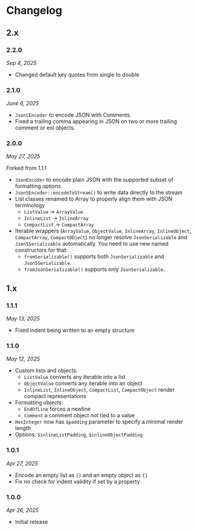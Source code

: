 # Changelog

## 2.x

### 2.2.0

*Sep 4, 2025*

* Changed default key quotes from single to double

### 2.1.0

*June 6, 2025*

* ``JsonCEncoder`` to encode JSON with Comments.
* Fixed a trailing comma appearing in JSON on two or more trailing comment or eol objects.

### 2.0.0

*May 27, 2025*

Forked from 1.1.1

* ``JsonEncoder`` to encode plain JSON with the supported subset of formatting options
* ``Json5Encoder::encodeToStream()`` to write data directly to the stream
* List classes renamed to Array to properly align them with JSON terminology
  * ``ListValue`` -> ``ArrayValue``
  * ``InlineList`` -> ``InlineArray``
  * ``CompactList`` -> ``CompactArray``
* Iterable wrappers
  (``ArrayValue``, ``ObjectValue``, ``InlineArray``, ``InlineObject``, ``CompactArray``, ``CompactObject``)
  no longer resolve ``JsonSerializable`` and ``Json5Serializable`` automatically.
  You need to use new named constructors for that:
  * ``fromSerializable()`` supports both ``JsonSerializable`` and ``Json5Serializable``.
  * ``fromJsonSerializable()`` supports only ``JsonSerializable``.

## 1.x

### 1.1.1

*May 13, 2025*

* Fixed indent being written to an empty structure

### 1.1.0

*May 12, 2025*

* Custom lists and objects:
  * `ListValue` converts any iterable into a list
  * `ObjectValue` converts any iterable into an object
  * `InlineList`, `InlineObject`, `CompactList`, `CompactObject` render compact representations
* Formatting objects:
  * `EndOfLine` forces a newline
  * `Comment` a comment object not tied to a value
* `HexInteger` now has `$padding` parameter to specify a minimal render length
* Options: `$inlineListPadding`, `$inlineObjectPadding`

### 1.0.1

*Apr 27, 2025*

* Encode an empty list as `[]` and an empty object as `{}`
* Fix no check for indent validity if set by a property

### 1.0.0

*Apr 26, 2025*

* Initial release
